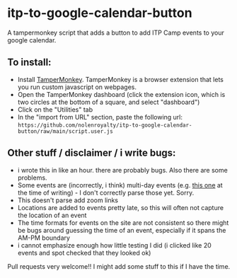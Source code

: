 # itp-to-google-calendar-button
A tampermonkey script that adds a button to add ITP Camp events to your google calendar.

## To install:
* Install [TamperMonkey](https://www.tampermonkey.net/). TamperMonkey is a browser extension that lets you run custom javascript on webpages.
* Open the TamperMonkey dashboard (click the extension icon, which is two circles at the bottom of a square, and select "dashboard")
* Click on the "Utilities" tab
* In the "import from URL" section, paste the following url: `https://github.com/nolenroyalty/itp-to-google-calendar-button/raw/main/script.user.js`

## Other stuff / disclaimer / i write bugs:
* i wrote this in like an hour. there are probably bugs. Also there are some problems.
* Some events are (incorrectly, i think) multi-day events (e.g. [this one](https://itp.nyu.edu/camp/2024/session/25) at the time of writing) - I don't correctly parse those yet. Sorry.
* This doesn't parse add zoom links
* Locations are added to events pretty late, so this will often not capture the location of an event
* The time formats for events on the site are not consistent so there might be bugs around guessing the time of an event, especially if it spans the AM-PM boundary
* i cannot emphasize enough how little testing I did (i clicked like 20 events and spot checked that they looked ok)

Pull requests very welcome!! I might add some stuff to this if I have the time.
